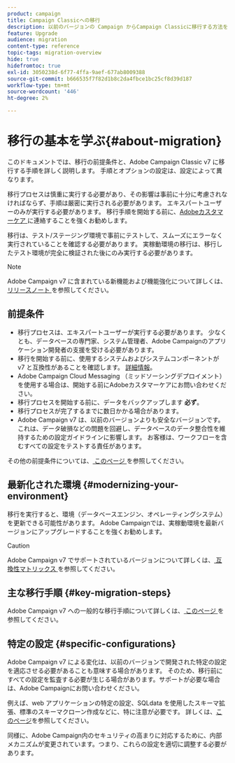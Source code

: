 ```yaml
---
product: campaign
title: Campaign Classicへの移行
description: 以前のバージョンの Campaign からCampaign Classicに移行する方法を説明します
feature: Upgrade
audience: migration
content-type: reference
topic-tags: migration-overview
hide: true
hidefromtoc: true
exl-id: 3050238d-6f77-4ffa-9aef-677ab8009388
source-git-commit: b666535f7f82d1b8c2da4fbce1bc25cf8d39d187
workflow-type: tm+mt
source-wordcount: '446'
ht-degree: 2%

---
```


# 移行の基本を学ぶ{#about-migration}



このドキュメントでは、移行の前提条件と、Adobe Campaign Classic v7 に移行する手順を詳しく説明します。 手順とオプションの設定は、設定によって異なります。

移行プロセスは慎重に実行する必要があり、その影響は事前に十分に考慮されなければならず、手順は厳密に実行される必要があります。 エキスパートユーザーのみが実行する必要があります。 移行手順を開始する前に、[Adobeカスタマーケア ](https://helpx.adobe.com/jp/enterprise/admin-guide.html/enterprise/using/support-for-experience-cloud.ug.html) に連絡することを強くお勧めします。

移行は、テスト/ステージング環境で事前にテストして、スムーズにエラーなく実行されていることを確認する必要があります。 実稼動環境の移行は、移行したテスト環境が完全に検証された後にのみ実行する必要があります。

>[!NOTE]
>
>Adobe Campaign v7 に含まれている新機能および機能強化について詳しくは、[ リリースノート ](../../rn/using/latest-release.md) を参照してください。


## 前提条件

* 移行プロセスは、エキスパートユーザーが実行する必要があります。 少なくとも、データベースの専門家、システム管理者、Adobe Campaignのアプリケーション開発者の支援を受ける必要があります。
* 移行を開始する前に、使用するシステムおよびシステムコンポーネントが v7 と互換性があることを確認します。 [詳細情報](../../rn/using/compatibility-matrix.md)。
* Adobe Campaign Cloud Messaging （ミッドソーシングデプロイメント）を使用する場合は、開始する前にAdobeカスタマーケアにお問い合わせください。
* 移行プロセスを開始する前に、データをバックアップします **必ず**。
* 移行プロセスが完了するまでに数日かかる場合があります。
* Adobe Campaign v7 は、以前のバージョンよりも安全なバージョンです。これは、データ破損などの問題を回避し、データベースのデータ整合性を維持するための設定ガイドラインに影響します。 お客様は、ワークフローを含むすべての設定をテストする責任があります。

その他の前提条件については、[ このページ ](../../migration/using/before-starting-migration.md) を参照してください。


## 最新化された環境 {#modernizing-your-environment}

移行を実行すると、環境（データベースエンジン、オペレーティングシステム）を更新できる可能性があります。 Adobe Campaignでは、実稼動環境を最新バージョンにアップグレードすることを強くお勧めします。

>[!CAUTION]
>
>Adobe Campaign v7 でサポートされているバージョンについて詳しくは、[ 互換性マトリックス ](../../rn/using/compatibility-matrix.md) を参照してください。

## 主な移行手順 {#key-migration-steps}

Adobe Campaign v7 への一般的な移行手順について詳しくは、[ このページ ](../../migration/using/before-starting-migration.md) を参照してください。


## 特定の設定 {#specific-configurations}

Adobe Campaign v7 による変化は、以前のバージョンで開発された特定の設定を適応させる必要があることも意味する場合があります。 そのため、移行前にすべての設定を監査する必要が生じる場合があります。サポートが必要な場合は、Adobe Campaignにお問い合わせください。

例えば、web アプリケーションの特定の設定、SQLdata を使用したスキーマ拡張、標準のスキーマクローン作成などに、特に注意が必要です。 詳しくは、[このページ](../../migration/using/configuring-your-platform.md)を参照してください。

同様に、Adobe Campaign内のセキュリティの高まりに対応するために、内部メカニズムが変更されています。つまり、これらの設定を適切に調整する必要があります。

